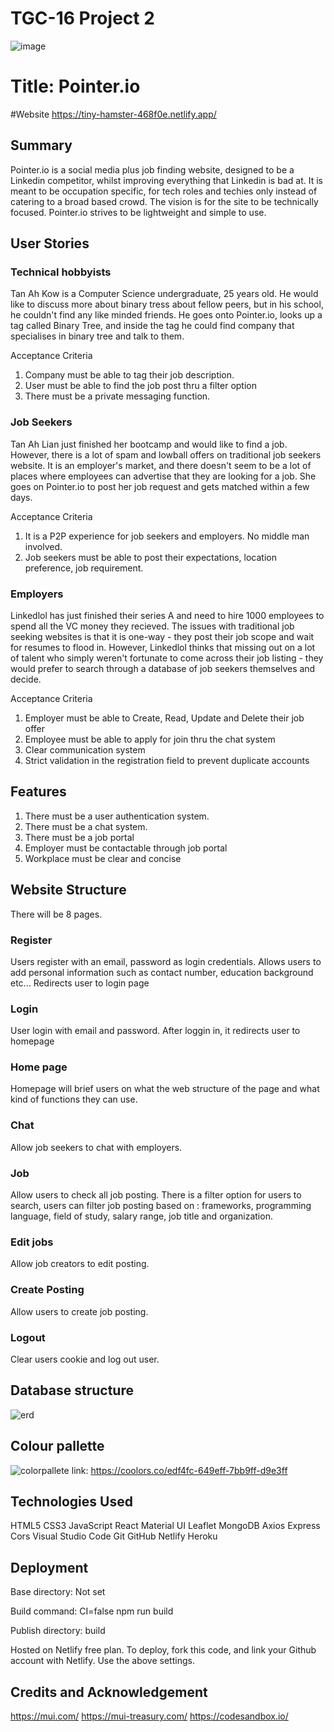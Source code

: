 # TGC-16 Project 2
![image](https://user-images.githubusercontent.com/26456566/162624829-b9c2e031-1901-4ded-b3b6-cf3b6d80f4b0.png)


# Title: Pointer.io
#Website
https://tiny-hamster-468f0e.netlify.app/
## Summary

Pointer.io is a social media plus job finding website, designed to be a Linkedin competitor, whilst improving everything that Linkedin is bad at. It is meant to be occupation specific, for tech roles and techies only instead of catering to a broad based crowd. The vision is for the site to be technically focused. Pointer.io strives to be lightweight and simple to use. 

## User Stories

### Technical hobbyists

Tan Ah Kow is a Computer Science undergraduate, 25 years old. He would like to discuss more about binary tress about fellow peers, but in his school, he couldn't find any like minded friends. He goes onto Pointer.io, looks up a tag called Binary Tree, and inside the tag he could find company that specialises in binary tree and talk to them.

Acceptance Criteria
1. Company must be able to tag their job description.
2. User must be able to find the job post thru a filter option
3. There must be a private messaging function.



### Job Seekers
Tan Ah Lian just finished her bootcamp and would like to find a job. However, there is a lot of spam and lowball offers on traditional job seekers website. It is an employer's market, and there doesn't seem to be a lot of places where employees can advertise that they are looking for a job. She goes on Pointer.io to post her job request and gets matched within a few days.

Acceptance Criteria
1. It is a P2P experience for job seekers and employers. No middle man involved. 
2. Job seekers must be able to post their expectations, location preference, job requirement. 

### Employers
Linkedlol has just finished their series A and need to hire 1000 employees to spend all the VC money they recieved. The issues with traditional job seeking websites is that it is one-way - they post their job scope and wait for resumes to flood in. However, Linkedlol thinks that missing out on a lot of talent who simply weren't fortunate to come across their job listing - they would prefer to search through a database of job seekers themselves and decide.

Acceptance Criteria
1. Employer must be able to Create, Read, Update and Delete their job offer
2. Employee must be able to apply for join thru the chat system
3. Clear communication system
4. Strict validation in the registration field to prevent duplicate accounts

## Features

1. There must be a user authentication system.
2. There must be a chat system. 
3. There must be a job portal
4. Employer must be contactable through job portal
5. Workplace must be clear and concise


## Website Structure
There will be 8 pages.

### Register
Users register with an email, password as login credentials. Allows users to add personal information such as contact number, education background etc... Redirects user to login page

### Login
User login with email and password.
After loggin in, it redirects user to homepage

### Home page
Homepage will brief users on what the web structure of the page and what kind of functions they can use. 

### Chat
Allow job seekers to chat with employers.

### Job
Allow users to check all job posting. There is a filter option for users to search, users can filter job posting based on : frameworks, programming language, field of study, salary range, job title and organization.

### Edit jobs
Allow job creators to edit posting.

### Create Posting
Allow users to create job posting.

### Logout
Clear users cookie and log out user.



## Database structure
![erd](https://user-images.githubusercontent.com/26456566/162623718-81b6e508-be51-4fb4-a2e0-f5f86f90fdb2.png)

## Colour pallette
![colorpallete](https://user-images.githubusercontent.com/26456566/171202174-7ebbd64f-2249-4034-a1fa-304dcadb49a1.png)
link: https://coolors.co/edf4fc-649eff-7bb9ff-d9e3ff

## Technologies Used

HTML5
CSS3
JavaScript
React
Material UI
Leaflet
MongoDB
Axios
Express
Cors
Visual Studio Code
Git
GitHub
Netlify
Heroku


## Deployment



Base directory: Not set

Build command: CI=false npm run build

Publish directory: build

Hosted on Netlify free plan. To deploy, fork this code, and link your Github account with Netlify. Use the above settings. 

## Credits and Acknowledgement
https://mui.com/
https://mui-treasury.com/
https://codesandbox.io/
